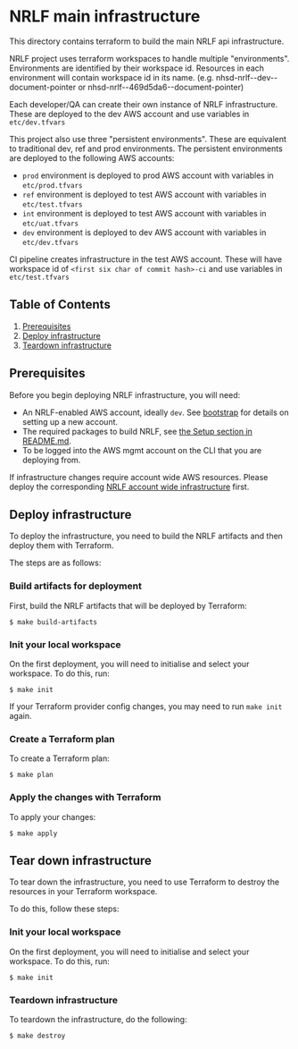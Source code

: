 # NRLF main infrastructure

This directory contains terraform to build the main NRLF api infrastructure.

NRLF project uses terraform workspaces to handle multiple "environments". Environments are identified by their workspace id. Resources in each environment will contain workspace id in its name. (e.g. nhsd-nrlf--dev--document-pointer or nhsd-nrlf--469d5da6--document-pointer)

Each developer/QA can create their own instance of NRLF infrastructure. These are deployed to the dev AWS account and use variables in `etc/dev.tfvars`

This project also use three "persistent environments". These are equivalent to traditional dev, ref and prod environments. The persistent environments are deployed to the following AWS accounts:

- `prod` environment is deployed to prod AWS account with variables in `etc/prod.tfvars`
- `ref` environment is deployed to test AWS account with variables in `etc/test.tfvars`
- `int` environment is deployed to test AWS account with variables in `etc/uat.tfvars`
- `dev` environment is deployed to dev AWS account with variables in `etc/dev.tfvars`

CI pipeline creates infrastructure in the test AWS account. These will have workspace id of `<first six char of commit hash>-ci` and use variables in `etc/test.tfvars`

## Table of Contents

1. [Prerequisites](#prerequisites)
2. [Deploy infrastructure](#deploy-infrastructure)
3. [Teardown infrastructure](#teardown-infrastructure)

## Prerequisites

Before you begin deploying NRLF infrastructure, you will need:

- An NRLF-enabled AWS account, ideally `dev`. See [bootstrap](../bootstrap/README.md) for details on setting up a new account.
- The required packages to build NRLF, see [the Setup section in README.md](../../README.md#setup).
- To be logged into the AWS mgmt account on the CLI that you are deploying from.

If infrastructure changes require account wide AWS resources. Please deploy the corresponding [NRLF account wide infrastructure](../account-wide-infrastructure/README.md) first.

## Deploy infrastructure

To deploy the infrastructure, you need to build the NRLF artifacts and then deploy them with Terraform.

The steps are as follows:

### Build artifacts for deployment

First, build the NRLF artifacts that will be deployed by Terraform:

```shell
$ make build-artifacts
```

### Init your local workspace

On the first deployment, you will need to initialise and select your workspace. To do this, run:

```shell
$ make init
```

If your Terraform provider config changes, you may need to run `make init` again.

### Create a Terraform plan

To create a Terraform plan:

```shell
$ make plan
```

### Apply the changes with Terraform

To apply your changes:

```shell
$ make apply
```

## Tear down infrastructure

To tear down the infrastructure, you need to use Terraform to destroy the resources in your Terraform workspace.

To do this, follow these steps:

### Init your local workspace

On the first deployment, you will need to initialise and select your workspace. To do this, run:

```shell
$ make init
```

### Teardown infrastructure

To teardown the infrastructure, do the following:

```
$ make destroy
```
